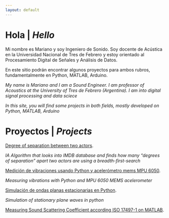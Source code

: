 ```yaml
---
layout: default
---
```

# Hola | _Hello_

Mi nombre es Mariano y soy Ingeniero de Sonido. Soy docente de Acústica en la Universidad Nacional de Tres de Febrero y estoy orientado al Procesamiento Digital de Señales y Análisis de Datos.

En este sitio podrán encontrar algunos proyectos para ambos rubros, fundamentalmente en Python, MATLAB, Arduino. 

_My name is Mariano and I am a Sound Engineer. I am professor of Acoustics at the University of Tres de Febrero (Argentina). I am into digital signal processing and data sciece_

_In this site, you will find some projects in both fields, mostly developed on Python, MATLAB, Arduino_

# Proyectos | _Projects_

[Degree of separation between two actors](http://marouxet.github.io/cs50-degree).

_IA Algorithm that looks into IMDB database and finds how many “degrees of separation” apart two actors are using a breadth-first-search_

[Medición de vibraciones usando Python y acelerómetro mems MPU 6050](http://marouxet.github.io/vibPythonMPU).

_Measuring vibrations with Python and MPU 6050 MEMS acelerometer_



[Simulación de ondas planas estacionarias en Python](http://marouxet.github.io/estacionarias).

_Simulation of stationary plane waves in python_



[Measuring Sound Scattering Coefficient according ISO 17497-1 on MATLAB](http://marouxet.github.io/tesis).





